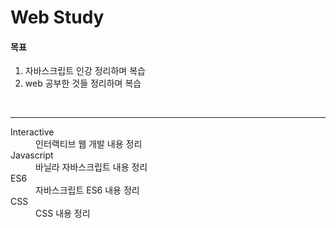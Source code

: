# Web Study
<h4>목표</h4>
<ol>
  <li>자바스크립트 인강 정리하며 복습</li>
  <li>web 공부한 것들 정리하며 복습</li>
</ol>
<br />
<hr />
<dl>
  <dt>Interactive</dt>
  <dd>인터랙티브 웹 개발 내용 정리</dd>
  <dt>Javascript</dt>
  <dd>바닐라 자바스크립트 내용 정리</dd>
  <dt>ES6</dt>
  <dd>자바스크립트 ES6 내용 정리</dd>
  <dt>CSS</dt>
  <dd>CSS 내용 정리</dd>
</dl>
